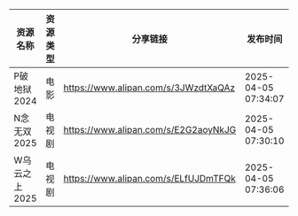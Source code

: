 | 资源名称      | 资源类型 | 分享链接                                 | 发布时间                |
| --------- | ---- | ------------------------------------ | ------------------- |
| P破地狱2024  | 电影   | https://www.alipan.com/s/3JWzdtXaQAz | 2025-04-05 07:34:07 |
| N念无双2025  | 电视剧  | https://www.alipan.com/s/E2G2aoyNkJG | 2025-04-05 07:30:10 |
| W乌云之上2025 | 电视剧  | https://www.alipan.com/s/ELfUJDmTFQk | 2025-04-05 07:36:06 |
